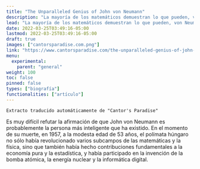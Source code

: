 ```yaml
---
title: "The Unparalleled Genius of John von Neumann"
description: "La mayoría de los matemáticos demuestran lo que pueden, von Neumann demuestra lo que quiere."
lead: "La mayoría de los matemáticos demuestran lo que pueden, von Neumann demuestra lo que quiere."
date: 2022-03-25T03:49:16-05:00
lastmod: 2022-03-25T03:49:16-05:00
draft: true
images: ["cantorsparadise.com.png"]
link: "https://www.cantorsparadise.com/the-unparalleled-genius-of-john-von-neumann-791bb9f42a2d"
menu:
  experimental:
    parent: "general"
weight: 100
toc: false
pinned: false
types: ["biografía"]
functionalities: ["artículo"]
---
```


```text
Extracto traducido automáticamente de "Cantor's Paradise"
```

Es muy difícil refutar la afirmación de que John von Neumann es probablemente la persona más inteligente que ha existido. En el momento de su muerte, en 1957, a la modesta edad de 53 años, el polímata húngaro no sólo había revolucionado varios subcampos de las matemáticas y la física, sino que también había hecho contribuciones fundamentales a la economía pura y la estadística, y había participado en la invención de la bomba atómica, la energía nuclear y la informática digital.
